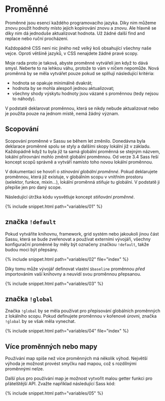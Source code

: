 
# Proměnné

Proměnné jsou esencí každého programovacího jazyka. Díky nim můžeme znovu použít hodnoty místo jejich kopírování znovu a znovu. Ale hlavně se díky nim dá jednoduše aktualizovat hodnota. Už žádné další find and replace nebo ruční procházení.

Každopádně CSS není nic jiného než velký koš obsahující všechny naše vejce. Oproti většině jazyků, v CSS nenajdete žádné pravé scopy.

Moje rada proto je taková, abyste proměnné vytvářeli jen když to dává smysl. Neberte to na lehkou váhu, protože to vám v ničem nepomůže. Nová proměnná by se měla vytvářet pouze pokud se splňují následující kritéria:

* hodnota se opakuje minimálně dvakrát;
* hodnota by se mohla alespoň jednou aktualizovat;
* všechny shody výskytu hodnoty jsou vázané s proměnnou (tedy nejsou to náhody).

V podstatě deklarovat proměnnou, která se nikdy nebude aktualizovat nebo je použita pouze na jednom místě, nemá žádný význam.

## Scopování

Scopování proměnné v Sassu se během let změnilo. Donedávna byla deklarace proměnné spolu se styly a dalšími skopy lokální již v základu. Každopádně když tu byla již ta samá globální proměnná se stejným názvem, lokální přirovnání mohlo změnit globální proměnnou. Od verze 3.4 Sass řeší koncept scopů správně a vytváří namísto toho novou lokální proměnnou.

V dokumentaci se hovoří o *stínování globální proměnné*. Pokud deklarujete proměnnou, která již existuje, v globálním scopu v vnitřním prostoru (selektor, funkce, mixin…), lokální proměnná *stíňuje* tu globální. V podstatě ji přepíše jen pro daný scope.

Následující útržka kódu vysvětluje koncept *stíňování proměnné*.

{% include snippet.html path="variables/01" %}

## značka `!default`

Pokud vytváříte knihovnu, framework, grid systém nebo jakoukoli jinou část Sassu, která se bude zveřenovat a používat externími vývojáři, všechny konfigurační proměnné by měly být označeny značkou `!default`, takže budou moci být přepsány.

{% include snippet.html path="variables/02" file="index" %}

Díky tomu může vývojář definovat vlastní `$baseline` proměnnou *před* importováním vaší knihovny a neuvidí svou proměnnou přepsanou.

{% include snippet.html path="variables/03" %}

## značka `!global`

Značka `!global` by se měla používat pro přepisování globálních proměnných z lokálního scopu. Pokud definujete proměnnou v kořenové úrovni, značka `!global` by se však měla vynechat.

{% include snippet.html path="variables/04" file="index" %}

## Více proměnných nebo mapy

Používání map spíše než více proměnných má několik výhod. Největší výhoda je možnost provést smyčku nad mapou, což s rozdílnými proměnnými nelze.

Další plus pro používání map je možnost vytvořit malou getter funkci pro přátelštější API. Zvažte například následující Sass kód:

{% include snippet.html path="variables/05" %}
